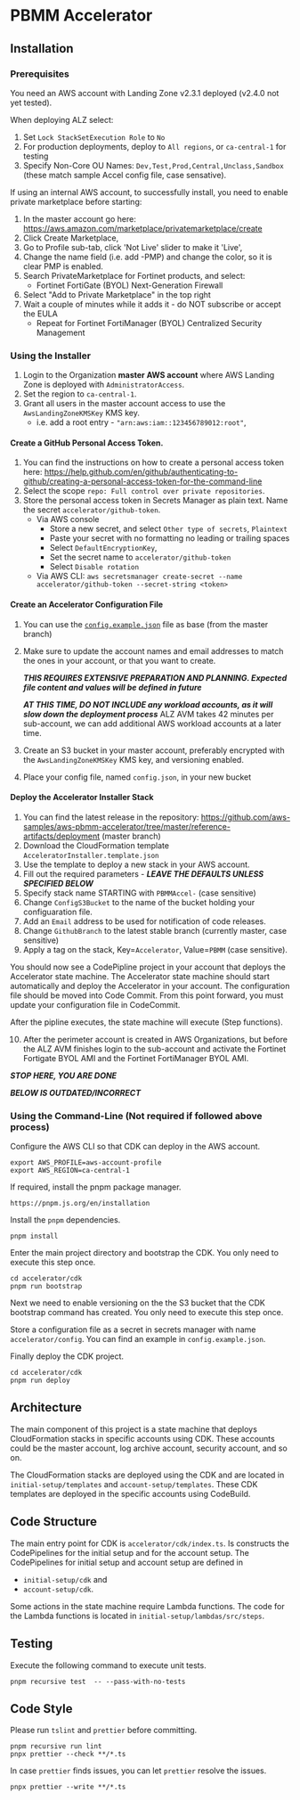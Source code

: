 # PBMM Accelerator

## Installation

### Prerequisites

You need an AWS account with Landing Zone v2.3.1 deployed (v2.4.0 not yet tested).

When deploying ALZ select: 
1. Set `Lock StackSetExecution Role` to `No`
2. For production deployments, deploy to `All regions`, or `ca-central-1` for testing
3. Specify Non-Core OU Names: `Dev,Test,Prod,Central,Unclass,Sandbox` (these match sample Accel config file, case sensative).

If using an internal AWS account, to successfully install, you need to enable private marketplace before starting:
1. In the master account go here: https://aws.amazon.com/marketplace/privatemarketplace/create
2. Click Create Marketplace, 
3. Go to Profile sub-tab, click 'Not Live' slider to make it 'Live',  
4. Change the name field (i.e. add -PMP) and change the color, so it is clear PMP is enabled.  
5. Search PrivateMarketplace for Fortinet products, and select:
   - Fortinet FortiGate (BYOL) Next-Generation Firewall 
6. Select "Add to Private Marketplace" in the top right
7. Wait a couple of minutes while it adds it - do NOT subscribe or accept the EULA
   - Repeat for Fortinet FortiManager (BYOL) Centralized Security Management
   
### Using the Installer

1. Login to the Organization **master AWS account** where AWS Landing Zone is deployed with `AdministratorAccess`.
2. Set the region to `ca-central-1`.
3. Grant all users in the master account access to use the `AwsLandingZoneKMSKey` KMS key.
   - i.e. add a root entry - `"arn:aws:iam::123456789012:root"`,

#### Create a GitHub Personal Access Token.

1. You can find the instructions on how to create a personal access token here: https://help.github.com/en/github/authenticating-to-github/creating-a-personal-access-token-for-the-command-line
2. Select the scope `repo: Full control over private repositories`.
3. Store the personal access token in Secrets Manager as plain text. Name the secret `accelerator/github-token`.
    - Via AWS console
      - Store a new secret, and select `Other type of secrets`, `Plaintext`
      - Paste your secret with no formatting no leading or trailing spaces
      - Select `DefaultEncryptionKey`,
      - Set the secret name to `accelerator/github-token`
      - Select `Disable rotation`
    - Via AWS CLI: `aws secretsmanager create-secret --name accelerator/github-token --secret-string <token>`

#### Create an Accelerator Configuration File

1. You can use the [`config.example.json`](./config.example.json) file as base (from the master branch)
2. Make sure to update the account names and email addresses to match the ones in your account, or that you want to create.

   ***THIS REQUIRES EXTENSIVE PREPARATION AND PLANNING. Expected file content and values will be defined in future***
   
   ***AT THIS TIME, DO NOT INCLUDE any workload accounts, as it will slow down the deployment process***
      ALZ AVM takes 42 minutes per sub-account, we can add additional AWS workload accounts at a later time.

3. Create an S3 bucket in your master account, preferably encrypted with the `AwsLandingZoneKMSKey` KMS key, and versioning enabled.
4. Place your config file, named `config.json`, in your new bucket
   
#### Deploy the Accelerator Installer Stack

1. You can find the latest release in the repository: https://github.com/aws-samples/aws-pbmm-accelerator/tree/master/reference-artifacts/deployment (master branch)
2. Download the CloudFormation template `AcceleratorInstaller.template.json`
3. Use the template to deploy a new stack in your AWS account.
4. Fill out the required parameters - ***LEAVE THE DEFAULTS UNLESS SPECIFIED BELOW***
5. Specify stack name STARTING with `PBMMAccel-` (case sensitive)
6. Change `ConfigS3Bucket` to the name of the bucket holding your configuaration file.
7. Add an `Email` address to be used for notification of code releases.
8. Change `GithubBranch` to the latest stable branch (currently master, case sensitive)
9. Apply a tag on the stack, Key=`Accelerator`, Value=`PBMM` (case sensitive).

You should now see a CodePipline project in your account that deploys the Accelerator state machine. The Accelerator
state machine should start automatically and deploy the Accelerator in your account.  The configuration file should be moved into Code Commit.  From this point forward, you must update your configuration file in CodeCommit.

After the pipline executes, the state machine will execute (Step functions).

10. After the perimeter account is created in AWS Organizations, but before the ALZ AVM finishes login to the sub-account and activate the Fortinet Fortigate BYOL AMI and the Fortinet FortiManager BYOL AMI.

***STOP HERE, YOU ARE DONE***

***BELOW IS OUTDATED/INCORRECT***

### Using the Command-Line (Not required if followed above process)

Configure the AWS CLI so that CDK can deploy in the AWS account.

    export AWS_PROFILE=aws-account-profile
    export AWS_REGION=ca-central-1

If required, install the pnpm package manager.

    https://pnpm.js.org/en/installation

Install the `pnpm` dependencies.

    pnpm install

Enter the main project directory and bootstrap the CDK. You only need to execute this step once.

    cd accelerator/cdk
    pnpm run bootstrap

Next we need to enable versioning on the the S3 bucket that the CDK bootstrap command has created. You only need to
execute this step once.

Store a configuration file as a secret in secrets manager with name `accelerator/config`. You can find an example in
`config.example.json`.

Finally deploy the CDK project.

    cd accelerator/cdk
    pnpm run deploy

## Architecture

The main component of this project is a state machine that deploys CloudFormation stacks in specific accounts using CDK.
These accounts could be the master account, log archive account, security account, and so on.

The CloudFormation stacks are deployed using the CDK and are located in `initial-setup/templates` and
`account-setup/templates`. These CDK templates are deployed in the specific accounts using CodeBuild.

## Code Structure

The main entry point for CDK is `accelerator/cdk/index.ts`. Is constructs the CodePipelines for the initial setup and
for the account setup. The CodePipelines for initial setup and account setup are defined in

- `initial-setup/cdk` and
- `account-setup/cdk`.

Some actions in the state machine require Lambda functions. The code for the Lambda functions is located in
`initial-setup/lambdas/src/steps`.

## Testing

Execute the following command to execute unit tests.

    pnpm recursive test  -- --pass-with-no-tests

## Code Style

Please run `tslint` and `prettier` before committing.

    pnpm recursive run lint
    pnpx prettier --check **/*.ts

In case `prettier` finds issues, you can let `prettier` resolve the issues.

    pnpx prettier --write **/*.ts
